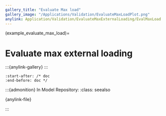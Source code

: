 ```yaml
---
gallery_title: "Evaluate Max load"
gallery_image: "/Applications/Validation/EvaluateMaxLoadPlot.png"
anylink: Application/Validation/EvaluateMaxExternalLoading/EvalMaxLoad.main.any
---
```


(example_evaluate_max_load)=
# Evaluate max external loading

:::{anylink-gallery} 
:::


```{include} ../../../Application/Validation/EvaluateMaxExternalLoading/EvalMaxLoad.main.any
:start-after: /* doc 
:end-before: doc */
```



:::{admonition} In Model Repository:
:class: seealso

{anylink-file}` `

:::
